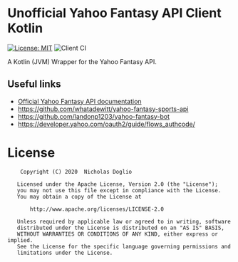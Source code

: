 # Unofficial Yahoo Fantasy API Client Kotlin

[![License: MIT](https://img.shields.io/badge/License-MIT-yellow.svg)](LICENSE)
![Client CI](https://github.com/WhosNickDoglio/Yahoo-Fantasy-Client-Kotlin/workflows/Client%20CI/badge.svg)

A Kotlin (JVM) Wrapper for the Yahoo Fantasy API.

## Useful links

- [Official Yahoo Fantasy API documentation](https://developer.yahoo.com/fantasysports/guide/)
- https://github.com/whatadewitt/yahoo-fantasy-sports-api
- https://github.com/landonp1203/yahoo-fantasy-bot
- https://developer.yahoo.com/oauth2/guide/flows_authcode/


# License

        Copyright (C) 2020  Nicholas Doglio

       Licensed under the Apache License, Version 2.0 (the "License");
       you may not use this file except in compliance with the License.
       You may obtain a copy of the License at

           http://www.apache.org/licenses/LICENSE-2.0

       Unless required by applicable law or agreed to in writing, software
       distributed under the License is distributed on an "AS IS" BASIS,
       WITHOUT WARRANTIES OR CONDITIONS OF ANY KIND, either express or implied.
       See the License for the specific language governing permissions and
       limitations under the License.